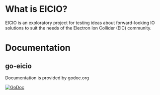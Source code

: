 # What is EICIO?
EICIO is an exploratory project for testing ideas about forward-looking IO
solutions to suit the needs of the Electron Ion Collider (EIC) community.

# Documentation
## go-eicio
Documentation is provided by godoc.org

[![GoDoc](https://godoc.org/github.com/decibelCooper/eicio/go-eicio?status.svg)](https://godoc.org/github.com/decibelCooper/eicio/go-eicio)
